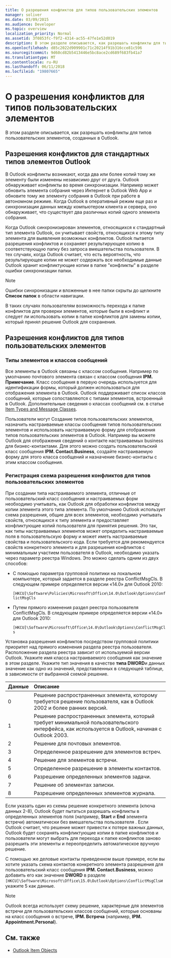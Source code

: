 ```yaml
---
title: О разрешения конфликтов для типов пользовательских элементов
manager: soliver
ms.date: 03/09/2015
ms.audience: Developer
ms.topic: overview
localization_priority: Normal
ms.assetid: 3f0853fc-f9f2-4314-ac55-47fe1e52d019
description: В этом разделе описывается, как разрешать конфликты для типов пользовательских элементов, созданных в Outlook.
ms.openlocfilehash: d85c2022d909901c71c20214f91b316cce81c596
ms.sourcegitcommit: 9d60cd82b5413446e5bc8ace2cd689f683fb41a7
ms.translationtype: MT
ms.contentlocale: ru-RU
ms.lasthandoff: 06/11/2018
ms.locfileid: "19807665"
---
```

# <a name="about-conflict-resolution-for-custom-item-types"></a>О разрешения конфликтов для типов пользовательских элементов

В этом разделе описывается, как разрешать конфликты для типов пользовательских элементов, созданных в Outlook.
  
## <a name="conflict-resolution-for-standard-outlook-item-types"></a>Разрешения конфликтов для стандартных типов элементов Outlook

В Outlook конфликты возникают, когда два или более копий тому же элементу были изменены независимо друг от друга. Outlook обнаруживает конфликты во время синхронизации. Например может обновить элемента собрания через Интернет в Outlook Web App и обновите тому же элементу собрания в Outlook при работе в автономном режиме. Когда Outlook в оперативный режим еще раз и синхронизации данных между компьютером клиента и сервера, оно обнаруживает, что существует два различных копий одного элемента собрания.
  
Когда Outlook синхронизирован элементов, относящихся к стандартный тип элемента Outlook, он учитывает свойств, относящихся к этому типу элемента для выявления возможных конфликтов. Outlook пытается разрешения конфликтов и сохраняет результирующее копию в соответствующую папку без запроса вмешательства пользователя. В тех случаях, когда Outlook считает, что есть вероятность, что результирующее копии не может содержать все необходимые данные Outlook хранит конфликтующие копии в папке "конфликты" в разделе ошибки синхронизации папки. 
  
> [!NOTE]
> Ошибки синхронизации и вложенные в нее папки скрыты до щелкните **Список папок** в области навигации. 
  
В таких случаях пользователям возможность перехода к папке конфликтов для проверки элементов, которые были в конфликт и следует ли использовать копии в папке конфликтов для замены копии, который принял решение Outlook для сохранения.
  
## <a name="conflict-resolution-for-custom-item-types"></a>Разрешения конфликтов для типов пользовательских элементов

### <a name="item-types-and-message-classes"></a>Типы элементов и классов сообщений
  
Все элементы в Outlook связаны с классом сообщения. Например по умолчанию почтового элемента связан с классом сообщения **IPM. Примечание**. Класс сообщения в первую очередь используется для идентификации формы, который должен использоваться для отображения элемента в Outlook. Outlook поддерживает список классов сообщений, которые сопоставляются с типами элементов, встроенный в Outlook. Дополнительные сведения о классах сообщений см. в статье [Item Types and Message Classes](http://msdn.microsoft.com/library/15b709cc-7486-b6c7-88a3-4a4d8e0ab292%28Office.15%29.aspx). 
  
Пользователи могут Создание типов пользовательских элементов, назначить настраиваемые классы сообщения типов пользовательских элементов и использовать настраиваемую форму для отображения типов пользовательских элементов в Outlook. Например вы можете Outlook для отображения сведений о контакте настраиваемых business для бизнес-контактами. Для этого можно создать пользовательский класс сообщения **IPM. Contact.Business**, создайте настраиваемую форму для этого класса сообщений и назначение бизнес-контакты с этим классом сообщения. 
  
### <a name="registering-a-conflict-resolution-scheme-for-custom-item-types"></a>Регистрация схема разрешения конфликтов для типов пользовательских элементов
  
При создании типа настраиваемого элемента, отличные от пользовательский класс сообщения и настраиваемых форм необходимо учитывать, как Outlook для обработки конфликтов между копии элемента этого типа элемента. По умолчанию Outlook использует схема разрешения, общие для всех элементов, необходимо учитывать свойств, относящихся к типу элемента и предоставляет конфликтующие копий пользователя для принятия решения. Это так, как типы настраиваемых элементов может определить настраиваемые поля в пользовательскую форму и может иметь настраиваемые свойства и пользовательского кода. Если требуется для рекомендуется свойств конкретного элемента и для разрешения конфликтов с минимальным участием пользователя в Outlook, необходимо указать через параметр реестра Windows. Это можно сделать одним из двух способов: 
  
- С помощью параметра групповой политики на локальном компьютере, который задается в разделе реестра ConflictMsgCls. В следующем примере определяется версии «14.0» для Outlook 2010: 
  
   `[HKCU]\Software\Policies\Microsoft\Office\14.0\Outlook\Options\ConflictMsgCls`
    
- Путем прямого изменения раздел реестра пользователя ConflictMsgCls. В следующем примере определяется версии «14.0» для Outlook 2010: 
  
   `[HKCU]\Software\Microsoft\Office\14.0\Outlook\Options\ConflictMsgCls`
    
Установка разрешения конфликтов посредством групповой политики приоритет над прямого изменения раздела реестра пользователя. Расположение раздела реестра зависит от используемой версии Outlook. Укажите имя класса настраиваемого сообщения как значение в этом разделе. Укажите тип значения в качестве **типа DWORD**и данных значение как одно из значений, представленных в следующей таблице, в зависимости от выбранной схемой решение. 
  
|Данные  | Описание  |
|:-----|:-----|
|0  <br/> |Решение распространенных элемента, которому требуется решение пользователя, как в Outlook 2002 и более ранних версий.  <br/> |
|1  <br/> |Решение распространенных элемента, который требует минимальной пользовательского интерфейса, как используется в Outlook, начиная с Outlook 2003.  <br/> |
|2  <br/> |Решение для почтовых элементов.  <br/> |
|3  <br/> |Определенное разрешение для элементов встреч.  <br/> |
|4  <br/> |Решение для элементов встречи.  <br/> |
|5  <br/> |Определенное разрешение в элементы контактов.  <br/> |
|6  <br/> |Разрешение определенных элементов задачи.  <br/> |
|7  <br/> |Решение об элементах записки.  <br/> |
|8  <br/> |Разрешение определенных элементов журнала.  <br/> |
   
Если указать один из схемы решение конкретного элемента (ключа данных 2-8), Outlook будет пытаться разрешать конфликты в определенных элементов поля (например, **Start** и **End** элемента встречи) автоматически без вмешательства пользователя . Если Outlook считает, что решение может привести к потере важных данных, Outlook будет сохранять конфликтующие копии в папке конфликтов и пользователи могут выбрать для перехода к папке конфликтов заново разрешить эти элементы и переопределить автоматическое вручную решение. 
  
С помощью же деловые контакты приведенном выше примере, если вы хотите указать схема контактов конкретного элемента разрешения для пользовательский класс сообщения **IPM. Contact.Business**, можно добавить его как значение **DWORD** в разделе `[HKCU]\Software\Microsoft\Office\15.0\Outlook\Options\ConflictMsgCls`и укажите 5 как данные. 
  
> [!NOTE]
> Outlook всегда использует схему решение, характерные для элементов встречи для пользовательских классов сообщений, которые основаны на класс сообщения о встрече, **IPM. Встреча** (например, **IPM. Appointment.Personal**). 
  
## <a name="see-also"></a>См. также

- [Outlook Item Objects](http://msdn.microsoft.com/library/6ea4babf-facf-4018-ef5a-4a484e55153a%28Office.15%29.aspx)

